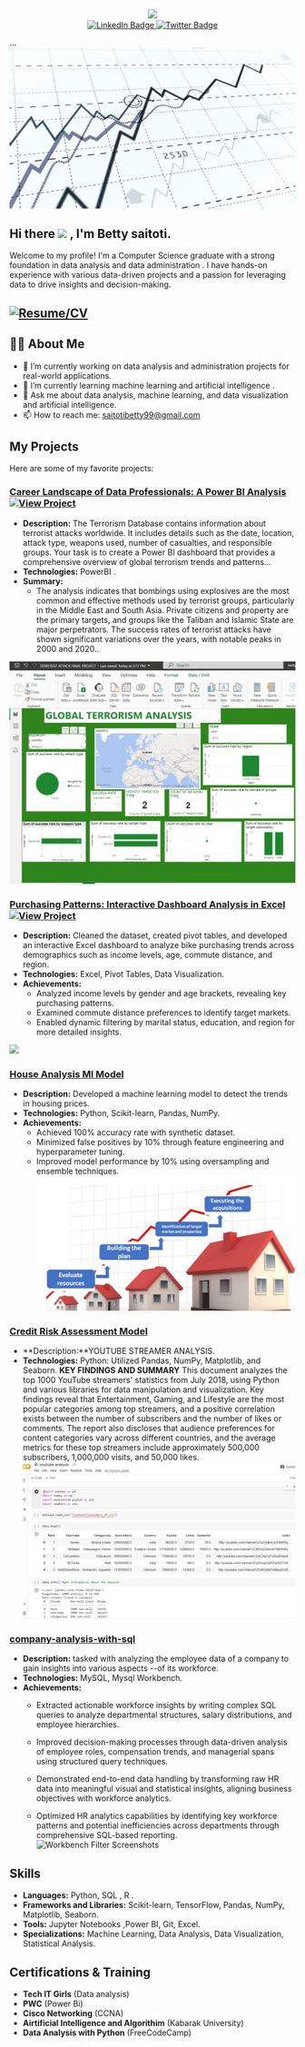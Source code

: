 <div id="header" align="center">
  <img src="https://media.giphy.com/media/M9gbBd9nbDrOTu1Mqx/giphy.gif" width="100"/>
</div>
<div id="badges" align="center">
  <a href="https://www.linkedin.com/in/betty-saitoti-67a884292/">
    <img src="https://img.shields.io/badge/LinkedIn-blue?style=for-the-badge&logo=linkedin&logoColor=white" alt="LinkedIn Badge"/>
  </a>
  <a href="https://x.com/betty saitoti">
    <img src="https://img.shields.io/badge/Twitter-blue?style=for-the-badge&logo=twitter&logoColor=white" alt="Twitter Badge"/>
  </a>
</div>

...
![Profile Banner](https://github.com/Betty1480/Betty1480/blob/main/videoframe_11729.png)

<h2>
  Hi there
  <img src="https://media.giphy.com/media/hvRJCLFzcasrR4ia7z/giphy.gif" width="30px"/> ,
  I'm Betty saitoti.
</h2>

Welcome to my profile! I'm a Computer Science graduate with a strong foundation in data analysis and data administration . I have hands-on experience with various data-driven projects and a passion for leveraging data to drive insights and decision-making.

## [![Resume/CV](https://img.shields.io/badge/Resume/CV-Click%20Here-blue)](https://drive.google.com/file/d/12_1w9pTcxC8zV9kv5DIQQqqn5wBMZX0O/view?usp=drivesdk)


## :man_technologist: About Me
- 🔭 I’m currently working on data analysis and administration projects for real-world applications.
- 🌱 I’m currently learning machine learning and artificial intelligence .
- 💬 Ask me about data analysis, machine learning, and data visualization and artificial intelligence.
- 📫 How to reach me: [saitotibetty99@gmail.com](mailto:saitotibetty99@gmail.com)
  
  

## My Projects
Here are some of my favorite projects:

### [Career Landscape of Data Professionals: A Power BI Analysis]() [![View Project](https://believed-roadrunner-a2f.notion.site/TASK-2-POWER-BI-DASHBOARD-CREATION-5ebaa149cf6548468ca350250db2a308)](https://believed-roadrunner-a2f.notion.site/TASK-2-POWER-BI-DASHBOARD-CREATION-5ebaa149cf6548468ca350250db2a308) 
- **Description:** The Terrorism Database contains information about terrorist attacks worldwide. It includes
details such as the date, location, attack type, weapons used, number of casualties, and
responsible groups. Your task is to create a Power BI dashboard that provides a
comprehensive overview of global terrorism trends and patterns...
- **Technologies:** PowerBI .
- **Summary:**
  - The analysis indicates that bombings using explosives are the most common and effective methods used by terrorist groups, particularly in the Middle East and South Asia. Private citizens and property are the primary targets, and groups like the Taliban and Islamic State are major perpetrators. The success rates of terrorist attacks have shown significant variations over the years, with notable peaks in 2000 and 2020..
    
![  ](https://github.com/Betty1480/Betty1480/blob/main/terror%20report.PNG.png)

### [ Purchasing Patterns:  Interactive Dashboard Analysis in Excel](https://1drv.ms/x/c/3ac3ef37014b10a0/Ee2u2gM8MKJDpx_ZYtclKKYBK9SubLXRTxI0y2G2GuG8Bg?e=2nJka3) [![View Project](https://img.shields.io/badge/View%20Project-Click%20Here-blue)](https://1drv.ms/x/c/3ac3ef37014b10a0/Ee2u2gM8MKJDpx_ZYtclKKYBK9SubLXRTxI0y2G2GuG8Bg?e=2nJka3) 
- **Description:** Cleaned the dataset, created pivot tables, and developed an interactive Excel dashboard to analyze bike purchasing trends across demographics such as income levels, age, commute distance, and region.
- **Technologies:** Excel, Pivot Tables, Data Visualization.
- **Achievements:**
  - Analyzed income levels by gender and age brackets, revealing key purchasing patterns.
  - Examined commute distance preferences to identify target markets.
  - Enabled dynamic filtering by marital status, education, and region for more detailed insights.
    
![  ](https://github.com/Kevin-Mugo/Kevin-Mugo/blob/main/Screenshot%20(1660).png)

### [House Analysis Ml Model](https://colab.research.google.com/github/Betty1480/House-prediction/blob/main/Untitled4.ipynb)
- **Description:** Developed a machine learning model to detect the trends in housing prices.
- **Technologies:** Python, Scikit-learn, Pandas, NumPy.
- **Achievements:**
  - Achieved 100% accuracy rate with synthetic dataset.
  - Minimized false positives by 10% through feature engineering and hyperparameter tuning.
  - Improved model performance by 10% using oversampling and ensemble techniques.
![House prices Prediction](https://github.com/Betty1480/Betty1480/blob/main/house_pic.png)

### [Credit Risk Assessment Model](#)
- **Description:**YOUTUBE STREAMER ANALYSIS.
- **Technologies:** Python: Utilized Pandas, NumPy, Matplotlib, and Seaborn.
**KEY FINDINGS AND SUMMARY**
This document analyzes the top 1000 YouTube streamers' statistics from July 2018, using Python and various libraries for data manipulation and visualization. Key findings reveal that Entertainment, Gaming, and Lifestyle are the most popular categories among top streamers, and a positive correlation exists between the number of subscribers and the number of likes or comments. The report also discloses that audience preferences for content categories vary across different countries, and the average metrics for these top streamers include approximately 500,000 subscribers, 1,000,000 visits, and 50,000 likes.
![Data Exploration and Analysis:](https://github.com/Betty1480/Betty1480/blob/main/colab.PNG.png)

### [company-analysis-with-sql](https://github.com/Betty1480/company-analysis-with-sql.git)
- **Description:**  tasked with analyzing the employee data of a company to gain insights into various aspects --of its workforce.
- **Technologies:** MySQL, Mysql Workbench.
- **Achievements:**
  - Extracted actionable workforce insights by writing complex SQL queries to analyze departmental structures, salary distributions, and employee hierarchies.

  - Improved decision-making processes through data-driven analysis of employee roles, compensation trends, and managerial spans using structured query techniques.

  - Demonstrated end-to-end data handling by transforming raw HR data into meaningful visual and statistical insights, aligning business objectives with workforce analytics.

  - Optimized HR analytics capabilities by identifying key workforce patterns and potential inefficiencies across departments through comprehensive SQL-based reporting.
![  Workbench Filter Screenshots](#)




## Skills
- **Languages:** Python, SQL , R .
- **Frameworks and Libraries:** Scikit-learn, TensorFlow, Pandas, NumPy, Matplotlib, Seaborn.
- **Tools:** Jupyter Notebooks ,Power BI, Git, Excel.
- **Specializations:** Machine Learning, Data Analysis, Data Visualization, Statistical Analysis.



## Certifications & Training
- **Tech IT Girls** (Data analysis)
- **PWC** (Power Bi)
- **Cisco Networking** (CCNA)
- **Airtificial Intelligence and Algorithim** (Kabarak University)
- **Data Analysis with Python** (FreeCodeCamp)



<div id="visits" align="left">
<img src="https://komarev.com/ghpvc/?username=Kevin-Mugo&style=flat-square&color=blue" alt=""/>
</div>

